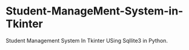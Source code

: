 # Student-ManageMent-System-in-Tkinter

Student Management System In Tkinter USing Sqllite3 in Python.
